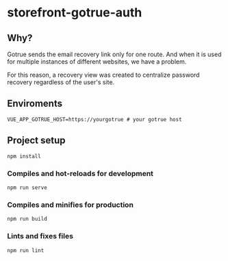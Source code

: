 # storefront-gotrue-auth

## Why?

Gotrue sends the email recovery link only for one route. And when it is used for multiple instances of different websites, we have a problem.

For this reason, a recovery view was created to centralize password recovery regardless of the user's site.

## Enviroments

```
VUE_APP_GOTRUE_HOST=https://yourgotrue # your gotrue host
```
## Project setup
```
npm install
```

### Compiles and hot-reloads for development
```
npm run serve
```

### Compiles and minifies for production
```
npm run build
```

### Lints and fixes files
```
npm run lint
```